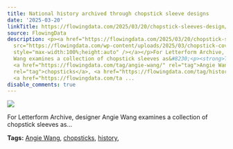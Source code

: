 ```yaml
---
title: National history archived through chopstick sleeve designs
date: '2025-03-20'
linkTitle: https://flowingdata.com/2025/03/20/chopstick-sleeves-design/
source: FlowingData
description: <p><a href="https://flowingdata.com/2025/03/20/chopstick-sleeves-design/"><img
  src="https://flowingdata.com/wp-content/uploads/2025/03/chopstick-covers-collection-750x375.jpg"
  style="max-width:100%;height:auto" /></a></p>For Letterform Archive, designer Angie
  Wang examines a collection of chopstick sleeves as&#8230;<p><strong>Tags:</strong>
  <a href="https://flowingdata.com/tag/angie-wang/" rel="tag">Angie Wang</a>, <a href="https://flowingdata.com/tag/chopsticks/"
  rel="tag">chopsticks</a>, <a href="https://flowingdata.com/tag/history/" rel="tag">history</a>,
  <a href="https://flowingdata.com/ta ...
disable_comments: true
---
```

<p><a href="https://flowingdata.com/2025/03/20/chopstick-sleeves-design/"><img src="https://flowingdata.com/wp-content/uploads/2025/03/chopstick-covers-collection-750x375.jpg" style="max-width:100%;height:auto" /></a></p>For Letterform Archive, designer Angie Wang examines a collection of chopstick sleeves as&#8230;<p><strong>Tags:</strong> <a href="https://flowingdata.com/tag/angie-wang/" rel="tag">Angie Wang</a>, <a href="https://flowingdata.com/tag/chopsticks/" rel="tag">chopsticks</a>, <a href="https://flowingdata.com/tag/history/" rel="tag">history</a>, <a href="https://flowingdata.com/ta ...